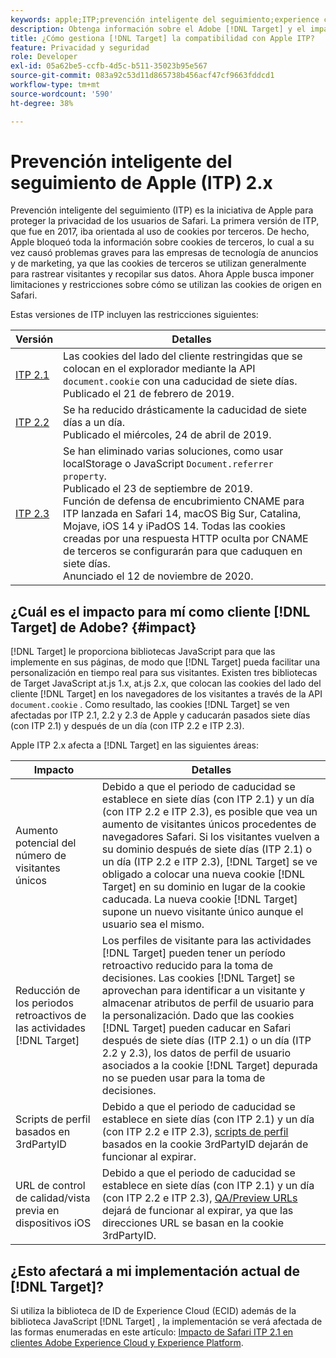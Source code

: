 ```yaml
---
keywords: apple;ITP;prevención inteligente del seguimiento;experience cloud id;ecid
description: Obtenga información sobre el Adobe [!DNL Target] y el impacto de la iniciativa Prevención inteligente del seguimiento de Apple (ITP) que busca proteger la privacidad de los usuarios de Safari.
title: ¿Cómo gestiona [!DNL Target] la compatibilidad con Apple ITP?
feature: Privacidad y seguridad
role: Developer
exl-id: 05a62be5-ccfb-4d5c-b511-35023b95e567
source-git-commit: 083a92c53d11d865738b456acf47cf9663fddcd1
workflow-type: tm+mt
source-wordcount: '590'
ht-degree: 38%

---
```


# Prevención inteligente del seguimiento de Apple (ITP) 2.x

Prevención inteligente del seguimiento (ITP) es la iniciativa de Apple para proteger la privacidad de los usuarios de Safari. La primera versión de ITP, que fue en 2017, iba orientada al uso de cookies por terceros. De hecho, Apple bloqueó toda la información sobre cookies de terceros, lo cual a su vez causó problemas graves para las empresas de tecnología de anuncios y de marketing, ya que las cookies de terceros se utilizan generalmente para rastrear visitantes y recopilar sus datos. Ahora Apple busca imponer limitaciones y restricciones sobre cómo se utilizan las cookies de origen en Safari.

Estas versiones de ITP incluyen las restricciones siguientes:

| Versión | Detalles |
| --- | --- |
| [ITP 2.1](https://webkit.org/blog/8613/intelligent-tracking-prevention-2-1/) | Las cookies del lado del cliente restringidas que se colocan en el explorador mediante la API `document.cookie` con una caducidad de siete días.<br>Publicado el 21 de febrero de 2019. |
| [ITP 2.2](https://webkit.org/blog/8828/intelligent-tracking-prevention-2-2/) | Se ha reducido drásticamente la caducidad de siete días a un día.<br>Publicado el miércoles, 24 de abril de 2019. |
| [ITP 2.3](https://webkit.org/blog/9521/intelligent-tracking-prevention-3-2/) | Se han eliminado varias soluciones, como usar localStorage o JavaScript `Document.referrer property`.<br>Publicado el 23 de septiembre de 2019.<br>Función de defensa de encubrimiento CNAME para ITP lanzada en Safari 14, macOS Big Sur, Catalina, Mojave, iOS 14 y iPadOS 14. Todas las cookies creadas por una respuesta HTTP oculta por CNAME de terceros se configurarán para que caduquen en siete días.<br>Anunciado el 12 de noviembre de 2020. |

## ¿Cuál es el impacto para mí como cliente [!DNL Target] de Adobe? {#impact}

[!DNL Target] le proporciona bibliotecas JavaScript para que las implemente en sus páginas, de modo que [!DNL Target] pueda facilitar una personalización en tiempo real para sus visitantes. Existen tres bibliotecas de Target JavaScript at.js 1.x, at.js 2.x, que colocan las cookies del lado del cliente [!DNL Target] en los navegadores de los visitantes a través de la API `document.cookie` . Como resultado, las cookies [!DNL Target] se ven afectadas por ITP 2.1, 2.2 y 2.3 de Apple y caducarán pasados siete días (con ITP 2.1) y después de un día (con ITP 2.2 e ITP 2.3).

Apple ITP 2.x afecta a [!DNL Target] en las siguientes áreas:

| Impacto | Detalles |
| --- | --- |
| Aumento potencial del número de visitantes únicos | Debido a que el periodo de caducidad se establece en siete días (con ITP 2.1) y un día (con ITP 2.2 e ITP 2.3), es posible que vea un aumento de visitantes únicos procedentes de navegadores Safari. Si los visitantes vuelven a su dominio después de siete días (ITP 2.1) o un día (ITP 2.2 e ITP 2.3), [!DNL Target] se ve obligado a colocar una nueva cookie [!DNL Target] en su dominio en lugar de la cookie caducada. La nueva cookie [!DNL Target] supone un nuevo visitante único aunque el usuario sea el mismo. |
| Reducción de los periodos retroactivos de las actividades [!DNL Target] | Los perfiles de visitante para las actividades [!DNL Target] pueden tener un período retroactivo reducido para la toma de decisiones. Las cookies [!DNL Target] se aprovechan para identificar a un visitante y almacenar atributos de perfil de usuario para la personalización. Dado que las cookies [!DNL Target] pueden caducar en Safari después de siete días (ITP 2.1) o un día (ITP 2.2 y 2.3), los datos de perfil de usuario asociados a la cookie [!DNL Target] depurada no se pueden usar para la toma de decisiones. |
| Scripts de perfil basados en 3rdPartyID | Debido a que el periodo de caducidad se establece en siete días (con ITP 2.1) y un día (con ITP 2.2 e ITP 2.3), [scripts de perfil](/help/c-target/c-visitor-profile/profile-parameters.md) basados en la cookie 3rdPartyID dejarán de funcionar al expirar. |
| URL de control de calidad/vista previa en dispositivos iOS | Debido a que el periodo de caducidad se establece en siete días (con ITP 2.1) y un día (con ITP 2.2 e ITP 2.3), [QA/Preview URLs](/help/c-activities/c-activity-qa/activity-qa.md) dejará de funcionar al expirar, ya que las direcciones URL se basan en la cookie 3rdPartyID. |

## ¿Esto afectará a mi implementación actual de [!DNL Target]?

Si utiliza la biblioteca de ID de Experience Cloud (ECID) además de la biblioteca JavaScript [!DNL Target] , la implementación se verá afectada de las formas enumeradas en este artículo: [Impacto de Safari ITP 2.1 en clientes Adobe Experience Cloud y Experience Platform](https://medium.com/adobetech/safari-itp-2-1-impact-on-adobe-experience-cloud-customers-9439cecb55ac).
